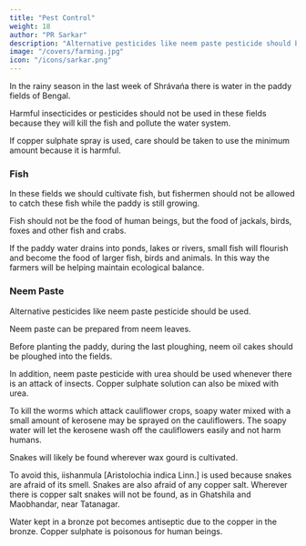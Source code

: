 ```yaml
---
title: "Pest Control"
weight: 18
author: "PR Sarkar"
description: "Alternative pesticides like neem paste pesticide should be used"
image: "/covers/farming.jpg"
icon: "/icons/sarkar.png"
---
```




In the rainy season in the last week of Shrávańa there is water in the paddy fields of Bengal. 

Harmful insecticides or pesticides should not be used in these fields because they will kill the fish and pollute the water system.

If copper sulphate spray is used, care should be taken to use the minimum amount because it is harmful. 


### Fish

In these fields we should cultivate fish, but fishermen should not be allowed to catch these fish while the paddy is still growing. 

Fish should not be the food of human beings, but the food of jackals, birds, foxes and other fish and crabs. 

If the paddy water drains into ponds, lakes or rivers, small fish will flourish and become the food of larger fish, birds and animals. In this way the farmers will be helping maintain ecological balance.


### Neem Paste

Alternative pesticides like neem paste pesticide should be used. 

Neem paste can be prepared from neem leaves. 

Before planting the paddy, during the last ploughing, neem oil cakes should be ploughed into the fields. 

In addition, neem paste pesticide with urea should be used whenever there is an attack of insects. Copper sulphate solution can also be mixed with urea.


<!-- Some special medicines can be prepared for particular crops. For example,  -->



To kill the worms which attack cauliflower crops, soapy water mixed with a small amount of kerosene may be sprayed on the cauliflowers. The soapy water will let the kerosene wash off the cauliflowers easily and not harm humans.

Snakes will likely be found wherever wax gourd is cultivated. 

To avoid this, iishanmula [Aristolochia indica Linn.] is used because snakes are afraid of its smell. Snakes are also afraid of any copper salt. Wherever there is copper salt snakes will not be found, as in Ghatshila and Maobhandar, near Tatanagar. 

Water kept in a bronze pot becomes antiseptic due to the copper in the bronze. Copper sulphate is poisonous for human beings.


